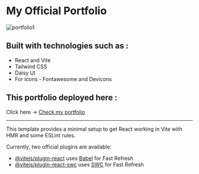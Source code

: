 # My Official Portfolio
![portfolio1](https://github.com/user-attachments/assets/4320adc2-0cad-47cd-a33c-0bbb2e923d48)

## Built with technologies such as :
* React and Vite
* Tailwind CSS
* Daisy UI
* For icons - Fontawesome and Devicons
## This portfolio deployed here :
Click here ->  [Check my portfolio](https://funny-gelato-de7e4a.netlify.app/)

------------------------------------------------------------------------------------------------
This template provides a minimal setup to get React working in Vite with HMR and some ESLint rules.

Currently, two official plugins are available:

- [@vitejs/plugin-react](https://github.com/vitejs/vite-plugin-react/blob/main/packages/plugin-react/README.md) uses [Babel](https://babeljs.io/) for Fast Refresh
- [@vitejs/plugin-react-swc](https://github.com/vitejs/vite-plugin-react-swc) uses [SWC](https://swc.rs/) for Fast Refresh
